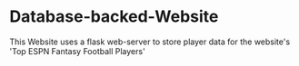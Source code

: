 # Database-backed-Website
This Website uses a flask web-server to store player data for the website's 'Top ESPN Fantasy Football Players'
